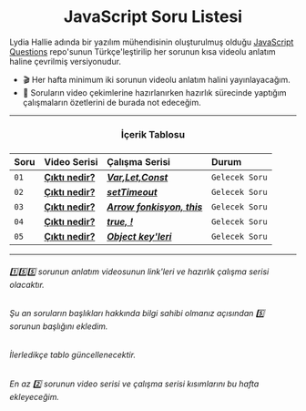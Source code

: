 <h1 align="center">JavaScript Soru Listesi</h1>
<p>
Lydia Hallie adında bir yazılım mühendisinin oluşturulmuş olduğu <a href="https://github.com/lydiahallie/javascript-questions">JavaScript Questions</a> repo'sunun Türkçe'leştirilip her sorunun kısa videolu anlatım haline çevrilmiş versiyonudur.
</p>

- :clapper: Her hafta minimum iki sorunun videolu anlatım halini yayınlayacağım.
- :pencil: Soruların video çekimlerine hazırlanırken hazırlık sürecinde yaptığım çalışmaların özetlerini de burada not edeceğim.

<hr/>

<h3 align="center"> İçerik Tablosu <h3>

| Soru | Video Serisi                | Çalışma Serisi                | Durum     
| :-------- | :------------------------- | :------------------------- | :------- 
| `01` |  **[Çıktı nedir?]()** | ***[Var,Let,Const]()*** | `Gelecek Soru` 
| `02` | **[Çıktı nedir?]()** | ***[setTimeout]()*** | `Gelecek Soru`
| `03` |  **[Çıktı nedir?]()** | ***[Arrow fonkisyon, this]()*** | `Gelecek Soru`
| `04` | **[Çıktı nedir?]()** | ***[true, !]()*** | `Gelecek Soru`
| `05` |  **[Çıktı nedir?]()** | ***[Object key'leri]()*** | `Gelecek Soru`

<hr/>

###### :one::five::five: sorunun anlatım videosunun link'leri ve hazırlık çalışma serisi olacaktır. 
###### Şu an soruların başlıkları hakkında bilgi sahibi olmanız açısından :five: sorunun başlığını ekledim. 
###### İlerledikçe tablo güncellenecektir.
###### En az :two: sorunun video serisi ve çalışma serisi kısımlarını bu hafta ekleyeceğim. 